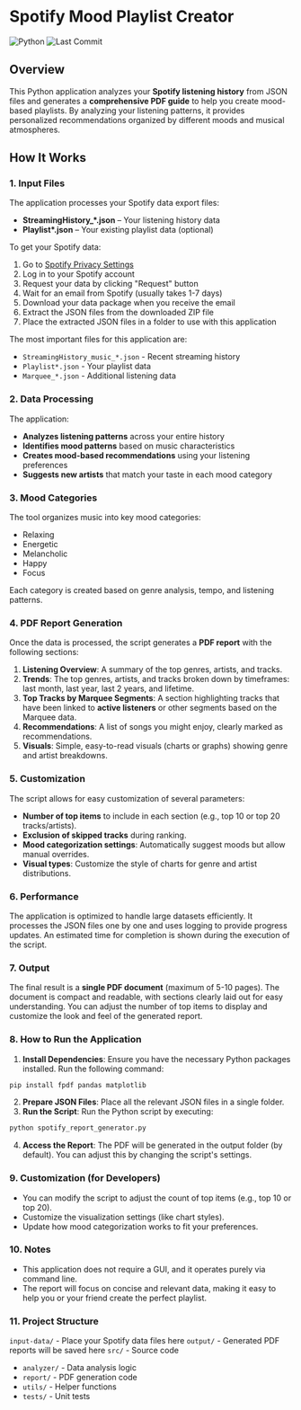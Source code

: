 # Spotify Mood Playlist Creator

![Python](https://img.shields.io/badge/python-3.7+-blue.svg)
![Last Commit](https://img.shields.io/github/last-commit/Jakub-Horacek/spotify-mood-playlist)

## Overview

This Python application analyzes your **Spotify listening history** from JSON files and generates a **comprehensive PDF guide** to help you create mood-based playlists. By analyzing your listening patterns, it provides personalized recommendations organized by different moods and musical atmospheres.

## How It Works

### 1. **Input Files**

The application processes your Spotify data export files:

- **StreamingHistory\_\*.json** – Your listening history data
- **Playlist\*.json** – Your existing playlist data (optional)

To get your Spotify data:

1. Go to [Spotify Privacy Settings](https://www.spotify.com/cz/account/privacy/download)
2. Log in to your Spotify account
3. Request your data by clicking "Request" button
4. Wait for an email from Spotify (usually takes 1-7 days)
5. Download your data package when you receive the email
6. Extract the JSON files from the downloaded ZIP file
7. Place the extracted JSON files in a folder to use with this application

The most important files for this application are:

- `StreamingHistory_music_*.json` - Recent streaming history
- `Playlist*.json` - Your playlist data
- `Marquee_*.json` - Additional listening data

### 2. **Data Processing**

The application:

- **Analyzes listening patterns** across your entire history
- **Identifies mood patterns** based on music characteristics
- **Creates mood-based recommendations** using your listening preferences
- **Suggests new artists** that match your taste in each mood category

### 3. **Mood Categories**

The tool organizes music into key mood categories:

- Relaxing
- Energetic
- Melancholic
- Happy
- Focus

Each category is created based on genre analysis, tempo, and listening patterns.

### 4. **PDF Report Generation**

Once the data is processed, the script generates a **PDF report** with the following sections:

1. **Listening Overview**: A summary of the top genres, artists, and tracks.
2. **Trends**: The top genres, artists, and tracks broken down by timeframes: last month, last year, last 2 years, and lifetime.
3. **Top Tracks by Marquee Segments**: A section highlighting tracks that have been linked to **active listeners** or other segments based on the Marquee data.
4. **Recommendations**: A list of songs you might enjoy, clearly marked as recommendations.
5. **Visuals**: Simple, easy-to-read visuals (charts or graphs) showing genre and artist breakdowns.

### 5. **Customization**

The script allows for easy customization of several parameters:

- **Number of top items** to include in each section (e.g., top 10 or top 20 tracks/artists).
- **Exclusion of skipped tracks** during ranking.
- **Mood categorization settings**: Automatically suggest moods but allow manual overrides.
- **Visual types**: Customize the style of charts for genre and artist distributions.

### 6. **Performance**

The application is optimized to handle large datasets efficiently. It processes the JSON files one by one and uses logging to provide progress updates. An estimated time for completion is shown during the execution of the script.

### 7. **Output**

The final result is a **single PDF document** (maximum of 5-10 pages). The document is compact and readable, with sections clearly laid out for easy understanding. You can adjust the number of top items to display and customize the look and feel of the generated report.

### 8. **How to Run the Application**

1. **Install Dependencies**:
   Ensure you have the necessary Python packages installed. Run the following command:

```bash
pip install fpdf pandas matplotlib
```

2. **Prepare JSON Files**:
   Place all the relevant JSON files in a single folder.
3. **Run the Script**:
   Run the Python script by executing:

```bash
python spotify_report_generator.py
```

4. **Access the Report**:
   The PDF will be generated in the output folder (by default). You can adjust this by changing the script's settings.

### 9. Customization (for Developers)

- You can modify the script to adjust the count of top items (e.g., top 10 or top 20).
- Customize the visualization settings (like chart styles).
- Update how mood categorization works to fit your preferences.

### 10. Notes

- This application does not require a GUI, and it operates purely via command line.
- The report will focus on concise and relevant data, making it easy to help you or your friend create the perfect playlist.

### 11. Project Structure

`input-data/` - Place your Spotify data files here
`output/` - Generated PDF reports will be saved here
`src/` - Source code

- `analyzer/` - Data analysis logic
- `report/` - PDF generation code
- `utils/` - Helper functions
- `tests/` - Unit tests
